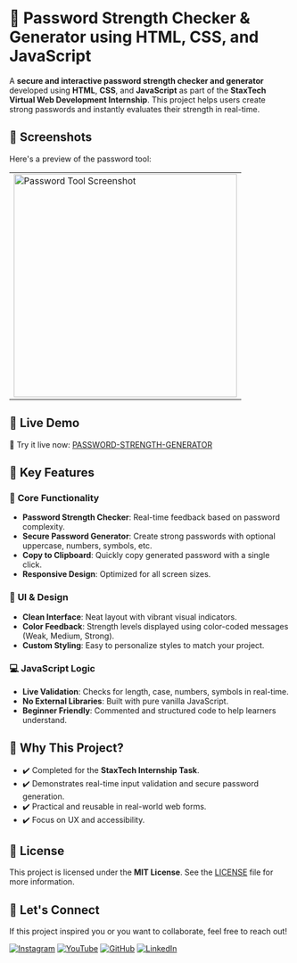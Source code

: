 # 🔐 Password Strength Checker & Generator using HTML, CSS, and JavaScript

A **secure and interactive password strength checker and generator** developed using **HTML**, **CSS**, and **JavaScript** as part of the **StaxTech Virtual Web Development Internship**. This project helps users create strong passwords and instantly evaluates their strength in real-time.

## 📸 Screenshots

Here's a preview of the password tool:

<table>
  <tr>
    <td><img src="https://github.com/user-attachments/assets/77317711-327d-4af2-bbf9-bd014f4ae3cf" alt="Password Tool Screenshot" width="400" /></td>
  </tr>
</table>

## 🚀 Live Demo

🔗 Try it live now: [PASSWORD-STRENGTH-GENERATOR](https://innovativesumit.github.io/PASSWORD-STRENGTH-AUTOGENERATE/)

## 🧩 Key Features

### 🔑 **Core Functionality**
- **Password Strength Checker**: Real-time feedback based on password complexity.
- **Secure Password Generator**: Create strong passwords with optional uppercase, numbers, symbols, etc.
- **Copy to Clipboard**: Quickly copy generated password with a single click.
- **Responsive Design**: Optimized for all screen sizes.

### 🎨 **UI & Design**
- **Clean Interface**: Neat layout with vibrant visual indicators.
- **Color Feedback**: Strength levels displayed using color-coded messages (Weak, Medium, Strong).
- **Custom Styling**: Easy to personalize styles to match your project.

### 💻 **JavaScript Logic**
- **Live Validation**: Checks for length, case, numbers, symbols in real-time.
- **No External Libraries**: Built with pure vanilla JavaScript.
- **Beginner Friendly**: Commented and structured code to help learners understand.

## 🎯 Why This Project?

- ✔️ Completed for the **StaxTech Internship Task**.
- ✔️ Demonstrates real-time input validation and secure password generation.
- ✔️ Practical and reusable in real-world web forms.
- ✔️ Focus on UX and accessibility.

## 📜 License

This project is licensed under the **MIT License**. See the [LICENSE](LICENSE) file for more information.

## 🌟 Let's Connect

If this project inspired you or you want to collaborate, feel free to reach out!

[![Instagram](https://img.icons8.com/fluency/48/instagram-new.png)](https://www.instagram.com/sumittech_360)
[![YouTube](https://img.icons8.com/fluency/48/youtube-play.png)](https://youtube.com/channel/UCiPxbNaC7dloVut6Jc5xHIQ)
[![GitHub](https://img.icons8.com/fluency/48/github.png)](https://github.com/InnovativeSumit)
[![LinkedIn](https://img.icons8.com/fluency/48/linkedin.png)](https://www.linkedin.com/in/sumit-pal-40511a339)
